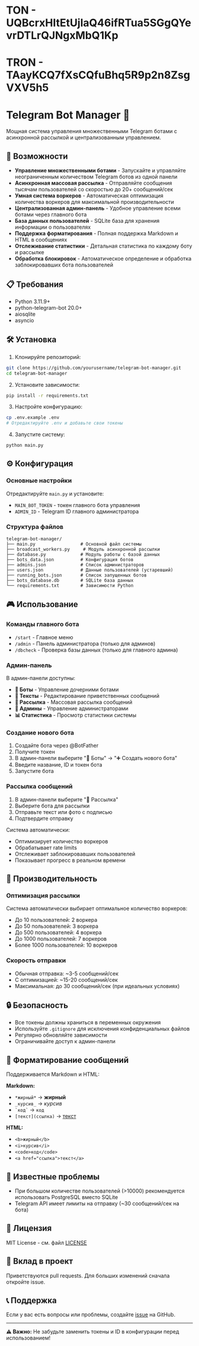 # TON - UQBcrxHItEtUjlaQ46ifRTua5SGgQYevrDTLrQJNgxMbQ1Kp

# TRON - TAayKCQ7fXsCQfuBhq5R9p2n8ZsgVXV5h5



# Telegram Bot Manager 🤖

Мощная система управления множественными Telegram ботами с асинхронной рассылкой и централизованным управлением.

## 🚀 Возможности

- **Управление множественными ботами** - Запускайте и управляйте неограниченным количеством Telegram ботов из одной панели
- **Асинхронная массовая рассылка** - Отправляйте сообщения тысячам пользователей со скоростью до 20+ сообщений/сек
- **Умная система воркеров** - Автоматическая оптимизация количества воркеров для максимальной производительности
- **Централизованная админ-панель** - Удобное управление всеми ботами через главного бота
- **База данных пользователей** - SQLite база для хранения информации о пользователях
- **Поддержка форматирования** - Полная поддержка Markdown и HTML в сообщениях
- **Отслеживание статистики** - Детальная статистика по каждому боту и рассылке
- **Обработка блокировок** - Автоматическое определение и обработка заблокировавших бота пользователей

## 📋 Требования

- Python 3.11.9+
- python-telegram-bot 20.0+
- aiosqlite
- asyncio

## 🛠 Установка

1. Клонируйте репозиторий:
```bash
git clone https://github.com/yourusername/telegram-bot-manager.git
cd telegram-bot-manager
```

2. Установите зависимости:
```bash
pip install -r requirements.txt
```

3. Настройте конфигурацию:
```bash
cp .env.example .env
# Отредактируйте .env и добавьте свои токены
```

4. Запустите систему:
```bash
python main.py
```

## ⚙️ Конфигурация

### Основные настройки

Отредактируйте `main.py` и установите:
- `MAIN_BOT_TOKEN` - токен главного бота управления
- `ADMIN_ID` - Telegram ID главного администратора

### Структура файлов

```
telegram-bot-manager/
├── main.py                 # Основной файл системы
├── broadcast_workers.py     # Модуль асинхронной рассылки
├── database.py             # Модуль работы с базой данных
├── bots_data.json          # Конфигурация ботов
├── admins.json             # Список администраторов
├── users.json              # Данные пользователей (устаревший)
├── running_bots.json       # Список запущенных ботов
├── bots_database.db        # SQLite база данных
└── requirements.txt        # Зависимости Python
```

## 🎮 Использование

### Команды главного бота

- `/start` - Главное меню
- `/admin` - Панель администратора (только для админов)
- `/dbcheck` - Проверка базы данных (только для главного админа)

### Админ-панель

В админ-панели доступны:
- **🤖 Боты** - Управление дочерними ботами
- **📝 Тексты** - Редактирование приветственных сообщений
- **📢 Рассылка** - Массовая рассылка сообщений
- **👥 Админы** - Управление администраторами
- **📊 Статистика** - Просмотр статистики системы

### Создание нового бота

1. Создайте бота через @BotFather
2. Получите токен
3. В админ-панели выберите "🤖 Боты" → "➕ Создать нового бота"
4. Введите название, ID и токен бота
5. Запустите бота

### Рассылка сообщений

1. В админ-панели выберите "📢 Рассылка"
2. Выберите бота для рассылки
3. Отправьте текст или фото с подписью
4. Подтвердите отправку

Система автоматически:
- Оптимизирует количество воркеров
- Обрабатывает rate limits
- Отслеживает заблокировавших пользователей
- Показывает прогресс в реальном времени

## 🚀 Производительность

### Оптимизация рассылки

Система автоматически выбирает оптимальное количество воркеров:
- До 10 пользователей: 2 воркера
- До 50 пользователей: 3 воркера  
- До 500 пользователей: 4 воркера
- До 1000 пользователей: 7 воркеров
- Более 1000 пользователей: 10 воркеров

### Скорость отправки

- Обычная отправка: ~3-5 сообщений/сек
- С оптимизацией: ~15-20 сообщений/сек
- Максимальная: до 30 сообщений/сек (при идеальных условиях)

## 🔒 Безопасность

- Все токены должны храниться в переменных окружения
- Используйте `.gitignore` для исключения конфиденциальных файлов
- Регулярно обновляйте зависимости
- Ограничивайте доступ к админ-панели

## 📝 Форматирование сообщений

Поддерживается Markdown и HTML:

**Markdown:**
- `*жирный*` → **жирный**
- `_курсив_` → _курсив_
- `` `код` `` → `код`
- `[текст](ссылка)` → [текст](ссылка)

**HTML:**
- `<b>жирный</b>`
- `<i>курсив</i>`
- `<code>код</code>`
- `<a href="ссылка">текст</a>`

## 🐛 Известные проблемы

- При большом количестве пользователей (>10000) рекомендуется использовать PostgreSQL вместо SQLite
- Telegram API имеет лимиты на отправку (~30 сообщений/сек на бота)

## 📄 Лицензия

MIT License - см. файл [LICENSE](LICENSE)

## 🤝 Вклад в проект

Приветствуются pull requests. Для больших изменений сначала откройте issue.

## 📞 Поддержка

Если у вас есть вопросы или проблемы, создайте [issue](https://github.com/yourusername/telegram-bot-manager/issues) на GitHub.

---


**⚠️ Важно:** Не забудьте заменить токены и ID в конфигурации перед использованием!


